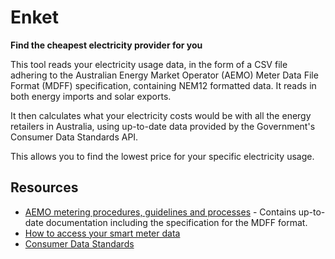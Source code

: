 # Enket

**Find the cheapest electricity provider for you**

This tool reads your electricity usage data, in the form of a CSV file adhering to the
Australian Energy Market Operator (AEMO) Meter Data File Format (MDFF) specification, containing
NEM12 formatted data. It reads in both energy imports and solar exports.

It then calculates what your electricity costs would be with all the energy retailers in Australia,
using up-to-date data provided by the Government's Consumer Data Standards API.

This allows you to find the lowest price for your specific electricity usage.

## Resources
- [AEMO metering procedures, guidelines and processes](https://aemo.com.au/energy-systems/electricity/national-electricity-market-nem/market-operations/retail-and-metering/metering-procedures-guidelines-and-processes) - Contains up-to-date documentation including the specification for the MDFF format.
- [How to access your smart meter data](https://support.solarquotes.com.au/hc/en-us/articles/360001312176-How-to-access-your-smart-meter-data-)
- [Consumer Data Standards](https://consumerdatastandardsaustralia.github.io/standards)